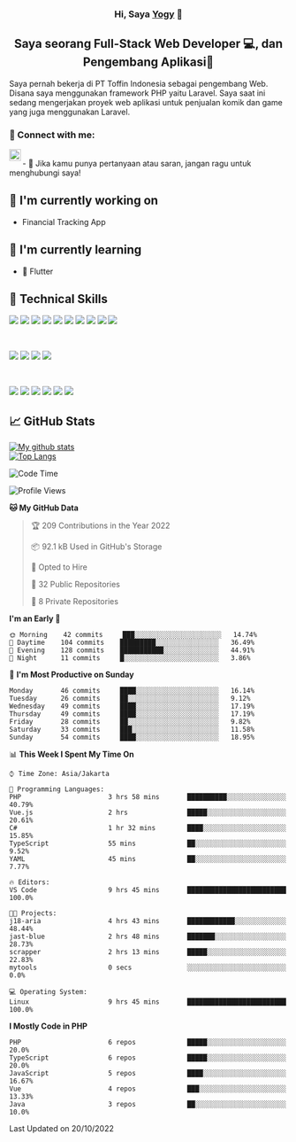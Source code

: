 <h3 align="center">
Hi, Saya <a href="#" target="_blank" rel="noreferrer">Yogy</a> 👋
</h3>

<h2 align="center">
Saya seorang Full-Stack Web Developer 💻, dan Pengembang Aplikasi📱
</h2>

Saya pernah bekerja di PT Toffin Indonesia sebagai pengembang Web. Disana saya menggunakan framework PHP yaitu Laravel. Saya saat ini sedang mengerjakan proyek web aplikasi untuk penjualan komik dan game yang juga menggunakan Laravel.

### 🤝 Connect with me:

<a href="https://www.linkedin.com/in/yogyphang/"><img align="left" src="https://raw.githubusercontent.com/yushi1007/yushi1007/main/images/linkedin.svg" alt="Nothing628 | LinkedIn" width="21px"/></a>
<!-- <a href="https://instagram.com/yushi.95"><img align="left" src="https://raw.githubusercontent.com/yushi1007/yushi1007/main/images/instagram.svg" alt="Nothing628 | Instagram" width="21px"/></a> -->
</br>
- 💬 Jika kamu punya pertanyaan atau saran, jangan ragu untuk menghubungi saya!

## 🔭 I'm currently working on

- Financial Tracking App

## 🌱 I'm currently learning

- 📱 Flutter

## 💼 Technical Skills

![](https://img.shields.io/badge/Code-Vue-informational?style=flat&logo=vue.js&color=4FC08D)
![](https://img.shields.io/badge/Code-React-informational?style=flat&logo=react&color=61DAFB)
![](https://img.shields.io/badge/Code-Redux-informational?style=flat&logo=Redux&color=764ABC)
![](https://img.shields.io/badge/Code-JavaScript-informational?style=flat&logo=JavaScript&color=F7DF1E)
![](https://img.shields.io/badge/Code-Typescript-informational?style=flat&logo=TypeScript&color=3178C6)
![](https://img.shields.io/badge/Code-HTML5-informational?style=flat&logo=HTML5&color=E34F26)
![](https://img.shields.io/badge/Code-PostgreSQL-informational?style=flat&logo=PostgreSQL&color=336791)
![](https://img.shields.io/badge/Code-SQLite-informational?style=flat&logo=SQLite&color=003B57)
![](https://img.shields.io/badge/Code-PHP-informational?style=flat&logo=php&color=777BB4)
![](https://img.shields.io/badge/Code-CSharp-informational?style=flat&logo=C%20Sharp&color=239120)

</br>

![](https://img.shields.io/badge/Style-Bootstrap-informational?style=flat&logo=Bootstrap&color=7952B3)
![](https://img.shields.io/badge/Style-CSS3-informational?style=flat&logo=CSS3&color=1572B6)
![](https://img.shields.io/badge/Style-styled--components-informational?style=flat&logo=styled-components&color=DB7093)
![](https://img.shields.io/badge/Style-Material--UI-informational?style=flat&logo=Material-UI&color=0081CB)


</br>

![](https://img.shields.io/badge/Tools-Figma-informational?style=flat&logo=Figma&color=F24E1E)
![](https://img.shields.io/badge/Tools-NPM-informational?style=flat&logo=NPM&color=CB3837)
![](https://img.shields.io/badge/Tools-Yarn-informational?style=flat&logo=Yarn&color=2C8EBB)
![](https://img.shields.io/badge/Tools-Postman-informational?style=flat&logo=Postman&color=FF6C37)
![](https://img.shields.io/badge/Tools-Git-informational?style=flat&logo=Git&color=F05032)
![](https://img.shields.io/badge/Tools-GitHub-informational?style=flat&logo=GitHub&color=181717)

## 📈 GitHub Stats 

[![My github stats](https://github-readme-stats.vercel.app/api?username=nothing628)](https://github.com/nothing628)
</br>
[![Top Langs](https://github-readme-stats.vercel.app/api/top-langs/?username=nothing628)](https://github.com/nothing628)
</br>

<!--START_SECTION:waka-->
![Code Time](http://img.shields.io/badge/Code%20Time-604%20hrs%2031%20mins-blue)

![Profile Views](http://img.shields.io/badge/Profile%20Views-0-blue)

**🐱 My GitHub Data** 

> 🏆 209 Contributions in the Year 2022
 > 
> 📦 92.1 kB Used in GitHub's Storage 
 > 
> 💼 Opted to Hire
 > 
> 📜 32 Public Repositories 
 > 
> 🔑 8 Private Repositories  
 > 
**I'm an Early 🐤** 

```text
🌞 Morning    42 commits     ███░░░░░░░░░░░░░░░░░░░░░░   14.74% 
🌆 Daytime    104 commits    █████████░░░░░░░░░░░░░░░░   36.49% 
🌃 Evening    128 commits    ███████████░░░░░░░░░░░░░░   44.91% 
🌙 Night      11 commits     █░░░░░░░░░░░░░░░░░░░░░░░░   3.86%

```
📅 **I'm Most Productive on Sunday** 

```text
Monday       46 commits     ████░░░░░░░░░░░░░░░░░░░░░   16.14% 
Tuesday      26 commits     ██░░░░░░░░░░░░░░░░░░░░░░░   9.12% 
Wednesday    49 commits     ████░░░░░░░░░░░░░░░░░░░░░   17.19% 
Thursday     49 commits     ████░░░░░░░░░░░░░░░░░░░░░   17.19% 
Friday       28 commits     ██░░░░░░░░░░░░░░░░░░░░░░░   9.82% 
Saturday     33 commits     ███░░░░░░░░░░░░░░░░░░░░░░   11.58% 
Sunday       54 commits     ████░░░░░░░░░░░░░░░░░░░░░   18.95%

```


📊 **This Week I Spent My Time On** 

```text
⌚︎ Time Zone: Asia/Jakarta

💬 Programming Languages: 
PHP                      3 hrs 58 mins       ██████████░░░░░░░░░░░░░░░   40.79% 
Vue.js                   2 hrs               █████░░░░░░░░░░░░░░░░░░░░   20.61% 
C#                       1 hr 32 mins        ████░░░░░░░░░░░░░░░░░░░░░   15.85% 
TypeScript               55 mins             ██░░░░░░░░░░░░░░░░░░░░░░░   9.52% 
YAML                     45 mins             ██░░░░░░░░░░░░░░░░░░░░░░░   7.77%

🔥 Editors: 
VS Code                  9 hrs 45 mins       █████████████████████████   100.0%

🐱‍💻 Projects: 
j18-aria                 4 hrs 43 mins       ████████████░░░░░░░░░░░░░   48.44% 
jast-blue                2 hrs 48 mins       ███████░░░░░░░░░░░░░░░░░░   28.73% 
scrapper                 2 hrs 13 mins       █████░░░░░░░░░░░░░░░░░░░░   22.83% 
mytools                  0 secs              ░░░░░░░░░░░░░░░░░░░░░░░░░   0.0%

💻 Operating System: 
Linux                    9 hrs 45 mins       █████████████████████████   100.0%

```

**I Mostly Code in PHP** 

```text
PHP                      6 repos             █████░░░░░░░░░░░░░░░░░░░░   20.0% 
TypeScript               6 repos             █████░░░░░░░░░░░░░░░░░░░░   20.0% 
JavaScript               5 repos             ████░░░░░░░░░░░░░░░░░░░░░   16.67% 
Vue                      4 repos             ███░░░░░░░░░░░░░░░░░░░░░░   13.33% 
Java                     3 repos             ██░░░░░░░░░░░░░░░░░░░░░░░   10.0%

```



 Last Updated on 20/10/2022
<!--END_SECTION:waka-->

<!--
Saya 
I love the entire process of developing creative websites. I love the challenge of finding caches and spending time to meet new people. Learning how people hide things and where people are likely to look.

**nothing628/nothing628** is a ✨ _special_ ✨ repository because its `README.md` (this file) appears on your GitHub profile.

Here are some ideas to get you started:

- 🔭 I’m currently working on ...
- 🌱 I’m currently learning ...
- 👯 I’m looking to collaborate on ...
- 🤔 I’m looking for help with ...
- 💬 Ask me about ...
- 📫 How to reach me: ...
- 😄 Pronouns: ...
- ⚡ Fun fact: ...
-->
